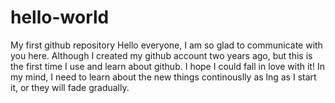 # hello-world
My first github repository
Hello everyone, I am so glad to communicate with you here. Although I created my github account two years ago, but this is the first time I use and learn about github. I hope I could fall in love with it!
In my mind, I need to learn about the new things continouslly as lng as I start it, or they will fade gradually.

